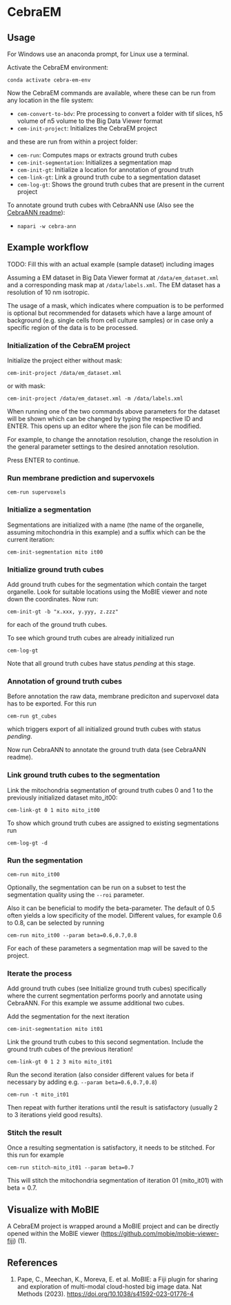 # CebraEM

## Usage

For Windows use an anaconda prompt, for Linux use a terminal.

Activate the CebraEM environment:

```
conda activate cebra-em-env
```

Now the CebraEM commands are available, where these can be run from any location in the file system:

 - ```cem-convert-to-bdv```: Pre processing to convert a folder with tif slices, h5 volume of n5 volume to the 
    Big Data Viewer format
 - ```cem-init-project```: Initializes the CebraEM project

and these are run from within a project folder:

 - ```cem-run```: Computes maps or extracts ground truth cubes
 - ```cem-init-segmentation```: Initializes a segmentation map
 - ```cem-init-gt```: Initialize a location for annotation of ground truth
 - ```cem-link-gt```: Link a ground truth cube to a segmentation dataset
 - ```cem-log-gt```: Shows the ground truth cubes that are present in the current project

To annotate ground truth cubes with CebraANN use (Also see the [CebraANN readme](../cebra-ann/README.md)):

 - ```napari -w cebra-ann```

## Example workflow

TODO: Fill this with an actual example (sample dataset) including images

Assuming a EM dataset in Big Data Viewer format at ```/data/em_dataset.xml``` 
and a corresponding mask map at ```/data/labels.xml```.
The EM dataset has a resolution of 10 nm isotropic.

The usage of a mask, which indicates where compuation is to be performed is optional but recommended for datasets which
have a large amount of background (e.g. single cells from cell culture samples) or in case only a specific region of the 
data is to be processed.

### Initialization of the CebraEM project

Initialize the project either without mask: 

```
cem-init-project /data/em_dataset.xml
```

or with mask:

```
cem-init-project /data/em_dataset.xml -m /data/labels.xml
```

When running one of the two commands above parameters for the dataset will be shown which can be changed by typing the 
respective ID and ENTER. This opens up an editor where the json file can be modified.

For example, to change the annotation resolution, change the resolution in the general parameter settings to the desired
annotation resolution.

Press ENTER to continue.

### Run membrane prediction and supervoxels

```
cem-run supervoxels
```

### Initialize a segmentation

Segmentations are initialized with a name (the name of the organelle, assuming mitochondria in this example) and a suffix which can be the current iteration:

```
cem-init-segmentation mito it00
```

### Initialize ground truth cubes
Add ground truth cubes for the segmentation which contain the target organelle.
Look for suitable locations using the MoBIE viewer and note down the coordinates. Now run:

```
cem-init-gt -b "x.xxx, y.yyy, z.zzz"
```

for each of the ground truth cubes. 

To see which ground truth cubes are already initialized run

```
cem-log-gt
```

Note that all ground truth cubes have status _pending_ at this stage.

### Annotation of ground truth cubes

Before annotation the raw data, membrane prediciton and supervoxel data has to be exported. For this run

```
cem-run gt_cubes
```

which triggers export of all initialized ground truth cubes with status _pending_.

Now run CebraANN to annotate the ground truth data (see CebraANN readme).

### Link ground truth cubes to the segmentation

Link the mitochondria segmentation of ground truth cubes 0 and 1 to the previously initialized dataset mito_it00:

```
cem-link-gt 0 1 mito mito_it00
```

To show which ground truth cubes are assigned to existing segmentations run 

```
cem-log-gt -d 
```

### Run the segmentation

```
cem-run mito_it00
```

Optionally, the segmentation can be run on a subset to test the segmentation quality using the ```--roi``` parameter.

Also it can be beneficial to modify the beta-parameter. The default of 0.5 often yields a low specificity of the
model. Different values, for example 0.6 to 0.8, can be selected by running 

```
cem-run mito_it00 --param beta=0.6,0.7,0.8
```

For each of these parameters a segmentation map will be saved to the project.

### Iterate the process

Add ground truth cubes (see Initialize ground truth cubes) specifically where the current segmentation performs poorly
and annotate using CebraANN. For this example we assume additional two cubes.

Add the segmentation for the next iteration

```
cem-init-segmentation mito it01
```

Link the ground truth cubes to this second segmentation. Include the ground truth cubes of the previous iteration!

```
cem-link-gt 0 1 2 3 mito mito_it01
```

Run the second iteration (also consider different values for beta if necessary by adding e.g. ```--param beta=0.6,0.7,0.8```)

```
cem-run -t mito_it01
```

Then repeat with further iterations until the result is satisfactory (usually 2 to 3 iterations yield good results).

### Stitch the result

Once a resulting segmentation is satisfactory, it needs to be stitched. For this run for example

```
cem-run stitch-mito_it01 --param beta=0.7
```

This will stitch the mitochondria segmentation of iteration 01 (mito_it01) with beta = 0.7.

## Visualize with MoBIE

A CebraEM project is wrapped around a MoBIE project and can be directly opened within the MoBIE viewer (https://github.com/mobie/mobie-viewer-fiji) (1). 



## References

 1. Pape, C., Meechan, K., Moreva, E. et al. MoBIE: a Fiji plugin for sharing and exploration of multi-modal cloud-hosted big image data. Nat Methods (2023). https://doi.org/10.1038/s41592-023-01776-4
